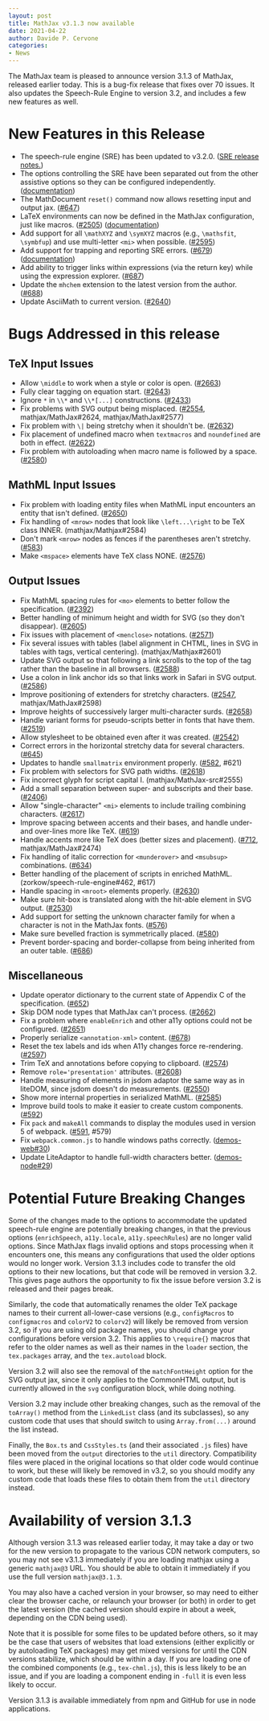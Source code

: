 ```yaml
---
layout: post
title: MathJax v3.1.3 now available
date: 2021-04-22
author: Davide P. Cervone
categories:
- News
---
```


The MathJax team is pleased to announce version 3.1.3 of MathJax, released earlier today.  This is a bug-fix release that fixes over 70 issues.  It also updates the Speech-Rule Engine to version 3.2, and includes a few new features as well.

# New Features in this Release

* The speech-rule engine (SRE) has been updated to v3.2.0. ([SRE release notes.](https://github.com/zorkow/speech-rule-engine/releases/tag/v3.2.0))
* The options controlling the SRE have been separated out from the other assistive options so they can be configured independently.  ([documentation](https://docs.mathjax.org/en/v3.1-latest/options/accessibility.html?highlight=sre#semantic-enrich-extension-options))
* The MathDocument `reset()` command now allows resetting input and output jax. ([#647](https://github.com/mathjax/MathJax-src/issues/647))
* LaTeX environments can now be defined in the MathJax configuration, just like macros. ([#2505](https://github.com/mathjax/MathJax/issues/2505)) ([documentation](https://docs.mathjax.org/en/v3.1-latest/input/tex/extensions/configmacros.html?highlight=environments))
* Add support for all `\mathXYZ` and `\symXYZ` macros (e.g., `\mathsfit`, `\symbfup`) and use multi-letter `<mi>` when possible. ([#2595](https:github.com/mathjax/MathJax#2595))
* Add support for trapping and reporting SRE errors. ([#679](https://github.com/mathjax/MathJax-src/issues/679)) ([documentation](https://docs.mathjax.org/en/v3.1-latest/options/accessibility.html?highlight=enricherror#semantic-enrich-extension-options))
* Add ability to trigger links within expressions (via the return key) while using the expression explorer. ([#687](https://github.com/mathjax/MathJax-src/issues/687))
* Update the `mhchem` extension to the latest version from the author. ([#688](https://github.com/mathjax/MathJax-src/issues/688))
* Update AsciiMath to current version. ([#2640](https:github.com/mathjax/MathJax#2640))


# Bugs Addressed in this release

## TeX Input Issues

* Allow `\middle` to work when a style or color is open. ([#2663](https:github.com/mathjax/MathJax#2663))
* Fully clear tagging on equation start. ([#2643](https:github.com/mathjax/MathJax#2643))
* Ignore `*` in `\\*` and `\\*[...]` constructions. ([#2433](https:github.com/mathjax/MathJax#2433))
* Fix problems with SVG output being misplaced. ([#2554](https:github.com/mathjax/MathJax#2554), mathjax/MathJax#2624, mathjax/MathJax#2577)
* Fix problem with `\|` being stretchy when it shouldn't be. ([#2632](https:github.com/mathjax/MathJax#2632))
* Fix placement of undefined macro when `textmacros` and `noundefined` are both in effect.  ([#2622](https:github.com/mathjax/MathJax#2622))
* Fix problem with autoloading when macro name is followed by a space. ([#2580](https:github.com/mathjax/MathJax#2580))

## MathML Input Issues

* Fix problem with loading entity files when MathML input encounters an entity that isn't defined. ([#2650](https:github.com/mathjax/MathJax#2650))
* Fix handling of `<mrow>` nodes that look like `\left...\right` to be TeX class INNER. (mathjax/Mathjax#2584)
* Don't mark `<mrow>` nodes as fences if the parentheses aren't stretchy. ([#583](https://github.com/mathjax/MathJax-src/issues/583))
* Make `<mspace>` elements have TeX class NONE. ([#2576](https:github.com/mathjax/MathJax#2576))

## Output Issues

* Fix MathML spacing rules for `<mo>` elements to better follow the specification. ([#2392](https:github.com/mathjax/MathJax#2392))
* Better handling of minimum height and width for SVG (so they don't disappear). ([#2605](https:github.com/mathjax/MathJax#2605))
* Fix issues with placement of `<menclose>` notations. ([#2571](https:github.com/mathjax/MathJax#2571))
* Fix several issues with tables (label alignment in CHTML, lines in SVG in tables with tags, vertical centering). (mathjax/Mathjax#2601)
* Update SVG output so that following a link scrolls to the top of the tag rather than the baseline in all browsers. ([#2588](https:github.com/mathjax/MathJax#2588))
* Use a colon in link anchor ids so that links work in Safari in SVG output. ([#2586](https:github.com/mathjax/MathJax#2586))
* Improve positioning of extenders for stretchy characters. ([#2547](https:github.com/mathjax/MathJax#2547), mathjax/MathJax#2598)
* Improve heights of successively larger multi-character surds. ([#2658](https:github.com/mathjax/MathJax#2658))
* Handle variant forms for pseudo-scripts better in fonts that have them. ([#2519](https:github.com/mathjax/MathJax#2519))
* Allow stylesheet to be obtained even after it was created. ([#2542](https:github.com/mathjax/MathJax#2542))
* Correct errors in the horizontal stretchy data for several characters. ([#645](https://github.com/mathjax/MathJax-src/issues/645))
* Updates to handle `smallmatrix` environment properly. ([#582](https://github.com/mathjax/MathJax-src/issues/582), #621)
* Fix problem with selectors for SVG path widths. ([#2618](https:github.com/mathjax/MathJax#2618))
* Fix incorrect glyph for script capital I. (mathjax/MathJax-src#2555)
* Add a small separation between super- and subscripts and their base. ([#2406](https:github.com/mathjax/MathJax#2406))
* Allow "single-character" `<mi>` elements to include trailing combining characters. ([#2617](https:github.com/mathjax/MathJax#2617))
* Improve spacing between accents and their bases, and handle under- and over-lines more like TeX. ([#619](https://github.com/mathjax/MathJax-src/issues/619))
* Handle accents more like TeX does (better sizes and placement). ([#712](https:github.com/mathjax/MathJax#712), mathjax/MathJax#2474)
* Fix handling of italic correction for `<munderover>` and `<msubsup>` combinations. ([#634](https://github.com/mathjax/MathJax-src/issues/634))
* Better handling of the placement of scripts in enriched MathML. (zorkow/speech-rule-engine#462, #617)
* Handle spacing in `<mroot>` elements properly. ([#2630](https:github.com/mathjax/MathJax#2630))
* Make sure hit-box is translated along with the hit-able element in SVG output. ([#2530](https:github.com/mathjax/MathJax#2530))
* Add support for setting the unknown character family for when a character is not in the MathJax fonts. ([#576](https://github.com/mathjax/MathJax-src/issues/576))
* Make sure bevelled fraction is symmetrically placed. ([#580](https://github.com/mathjax/MathJax-src/issues/580))
* Prevent border-spacing and border-collapse from being inherited from an outer table. ([#686](https://github.com/mathjax/MathJax-src/issues/686))

## Miscellaneous

* Update operator dictionary to the current state of Appendix C of the specification. ([#652](https://github.com/mathjax/MathJax-src/issues/652))
* Skip DOM node types that MathJax can't process. ([#2662](https:github.com/mathjax/MathJax#2662))
* Fix a problem where `enableEnrich` and other a11y options could not be configured. ([#2651](https:github.com/mathjax/MathJax#2651))
* Properly serialize `<annotation-xml>` content. ([#678](https://github.com/mathjax/MathJax-src/issues/678))
* Reset the tex labels and ids when A11y changes force re-rendering. ([#2597](https:github.com/mathjax/MathJax#2597))
* Trim TeX and annotations before copying to clipboard. ([#2574](https:github.com/mathjax/MathJax#2574))
* Remove `role='presentation'` attributes. ([#2608](https:github.com/mathjax/MathJax#2608))
* Handle measuring of elements in jsdom adaptor the same way as in liteDOM, since jsdom doesn't do measurements. ([#2550](https:github.com/mathjax/MathJax#2550))
* Show more internal properties in serialized MathML. ([#2585](https:github.com/mathjax/MathJax#2585))
* Improve build tools to make it easier to create custom components. ([#592](https://github.com/mathjax/MathJax-src/issues/592))
* Fix `pack` and `makeAll` commands to display the modules used in version 5 of webpack. ([#591](https://github.com/mathjax/MathJax-src/issues/591), #579)
* Fix `webpack.common.js` to handle windows paths correctly. ([demos-web#30](https://github.com/mathjax/MathJax-demos-web/issues/30))
* Update LiteAdaptor to handle full-width characters better. ([demos-node#29](https://github.com/mathjax/MathJax-demos-node/issues/29))


# Potential Future Breaking Changes

Some of the changes made to the options to accommodate the updated speech-rule engine are potentially breaking changes, in that the previous options (`enrichSpeech`, `a11y.locale`, `a11y.speechRules`) are no longer valid options.  Since MathJax flags invalid options and stops processing when it encounters one, this means any configurations that used the older options would no longer work.  Version 3.1.3 includes code to transfer the old options to their new locations, but that code will be removed in version 3.2.  This gives page authors the opportunity to fix the issue before version 3.2 is released and their pages break.

Similarly, the code that automatically renames the older TeX package names to their current all-lower-case versions (e.g., `configMacros` to `configmacros` and `colorV2` to `colorv2`) will likely be removed from version 3.2, so if you are using old package names, you should change your configurations before version 3.2.  This applies to `\require{}` macros that refer to the older names as well as their names in the `loader` section, the `tex.packages` array, and the `tex.autoload` block.

Version 3.2 will also see the removal of the `matchFontHeight` option for the SVG output jax, since it only applies to the CommonHTML output, but is currently allowed in the `svg` configuration block, while doing nothing.

Version 3.2 may include other breaking changes, such as the removal of the `toArray()` method from the `LinkedList` class (and its subclasses), so any custom code that uses that should switch to using `Array.from(...)` around the list instead.

Finally, the `Box.ts` and `CssStyles.ts` (and their associated `.js` files) have been moved from the `output` directories to the `util` directory.  Compatibility files were placed in the original locations so that older code would continue to work, but these will likely be removed in v3.2, so you should modify any custom code that loads these files to obtain them from the `util` directory instead.

# Availability of version 3.1.3

Although version 3.1.3 was released earlier today, it may take a day or two for the new version to propagate to the various CDN network computers, so you may not see v3.1.3 immediately if you are loading mathjax using a generic `mathjax@3` URL.  You should be able to obtain it immediately if you use the full version `mathjax@3.1.3`.

You may also have a cached version in your browser, so may need to either clear the browser cache, or relaunch your browser (or both) in order to get the latest version (the cached version should expire in about a week, depending on the CDN being used).

Note that it is possible for some files to be updated before others, so it may be the case that users of websites that load extensions (either explicitly or by autoloading TeX packages) may get mixed versions for until the CDN versions stabilize, which should be within a day.  If you are loading one of the combined components (e.g., `tex-chml.js`), this is less likely to be an issue, and if you are loading a component ending in `-full` it is even less likely to occur.

Version 3.1.3 is available immediately from npm and GitHub for use in node applications.
